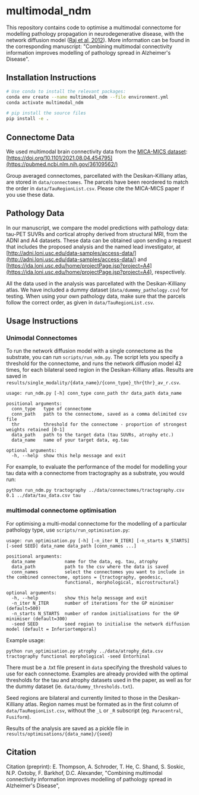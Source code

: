 # multimodal_ndm
This repository contains code to optimise a multimodal connectome for modelling pathology propagation in neurodegenerative disease, with the network diffusion model ([Raj et al, 2012](https://www.sciencedirect.com/science/article/pii/S0896627312001353)). More information can be found in the corresponding manuscript: "Combining multimodal connectivity information improves modelling of pathology spread in Alzheimer's Disease". 

## Installation Instructions
```bash
# Use conda to install the relevant packages:
conda env create --name multimodal_ndm --file environment.yml
conda activate multimodal_ndm

# pip install the source files
pip install -e .
```

## Connectome Data
We used multimodal brain connectivity data from the [MICA-MICS dataset](https://osf.io/j532r/): [https://doi.org/10.1101/2021.08.04.454795](https://pubmed.ncbi.nlm.nih.gov/36109562/)

Group averaged connectomes, parcellated with the Desikan-Killiany atlas, are stored in `data/connectomes`. The parcels have been reordered to match the order in `data/TauRegionList.csv`. Please cite the MICA-MICS paper if you use these data.

## Pathology Data
In our manuscript, we compare the model predictions with pathology data: tau-PET SUVRs and cortical atrophy derived from structural MRI, from the ADNI and A4 datasets. These data can be obtained upon sending a request that includes the proposed analysis and the named lead investigator, at [http://adni.loni.usc.edu/data-samples/access-data/](http://adni.loni.usc.edu/data-samples/access-data/) and [https://ida.loni.usc.edu/home/projectPage.jsp?project=A4](https://ida.loni.usc.edu/home/projectPage.jsp?project=A4), respectively.  

All the data used in the analysis was parcellated with the Desikan-Killiany atlas. We have included a dummy dataset (`data/dummmy_pathology.csv`) for testing. When using your own pathology data, make sure that the parcels follow the correct order, as given in `data/TauRegionList.csv`.

## Usage Instructions
### Unimodal Connectomes
To run the network diffusion model with a single connectome as the substrate, you can run `scripts/run_ndm.py`. The script lets you specify a threshold for the connectome, and runs the network diffusion model 42 times, for each bilateral seed region in the Desikan-Killiany atlas. Results are saved in `results/single_modality/{data_name}/{conn_type}_thr{thr}_av_r.csv`.

```
usage: run_ndm.py [-h] conn_type conn_path thr data_path data_name

positional arguments:
  conn_type   type of connectome
  conn_path   path to the connectome, saved as a comma delimited csv file
  thr         threshold for the connectome - proportion of strongest weights retained [0-1]
  data_path   path to the target data (tau SUVRs, atrophy etc.)
  data_name   name of your target data, eg.tau

optional arguments:
  -h, --help  show this help message and exit
```
For example, to evaluate the performance of the model for modelling your tau data with a connectome from tractography as a substrate, you would run: 

```
python run_ndm.py tractography ../data/connectomes/tractography.csv 0.1 ../data/tau_data.csv tau
```

### multimodal connectome optimisation
For optimising a multi-modal connectome for the modelling of a particular pathology type, use `scripts/run_optimisation.py`:

```
usage: run_optimisation.py [-h] [-n_iter N_ITER] [-n_starts N_STARTS] [-seed SEED] data_name data_path [conn_names ...]

positional arguments:
  data_name           name for the data, eg. tau, atrophy
  data_path           path to the csv where the data is saved
  conn_names          select the connectomes you want to include in the combined connectome, options = {tractography, geodesic,
                      functional, morphological, microstructural}

optional arguments:
  -h, --help          show this help message and exit
  -n_iter N_ITER      number of iterations for the GP minimiser (default=500)
  -n_starts N_STARTS  number of random initialisations for the GP minimiser (default=300)
  -seed SEED          seed region to initialise the network diffusion model (default = Inferiortemporal)
```

Example usage:

```
python run_optimisation.py atrophy ../data/atrophy_data.csv tractography functional morphological -seed Entorhinal
```

There must be a .txt file present in `data` specifying the threshold values to use for each connectome. Examples are already provided with the optimal thresholds for the tau and atrophy datasets used in the paper, as well as for the dummy dataset (ie. `data/dummy_thresholds.txt`). 

Seed regions are bilateral and currently limited to those in the Desikan-Killiany atlas. Region names must be formated as in the first column of `data/TauRegionList.csv`, without the `_L` or `_R` subscript (eg. `Paracentral`, `Fusiform`).

Results of the analysis are saved as a pickle file in `results/optimisations/{data_name}/{seed}`

## Citation
Citation (preprint): E. Thompson, A. Schroder, T. He, C. Shand, S. Soskic, N.P. Oxtoby, F. Barkhof, D.C. Alexander, "Combining multimodal connectivity information improves modelling of pathology spread in Alzheimer's Disease", 

